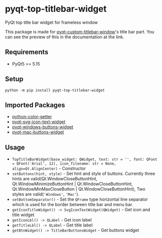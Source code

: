 # pyqt-top-titlebar-widget
PyQt top title bar widget for frameless window

This package is made for <a href="https://github.com/yjg30737/pyqt-custom-titlebar-window.git">pyqt-custom-titlebar-window</a>'s title bar part. You can see the preview of this in the documentation at the link.

## Requirements
* PyQt5 >= 5.15

## Setup
`python -m pip install pyqt-top-titlebar-widget`

## Imported Packages
* <a href="https://github.com/yjg30737/python-color-getter.git">python-color-getter</a>
* <a href="https://github.com/yjg30737/pyqt-svg-icon-text-widget.git">pyqt-svg-icon-text-widget</a>
* <a href="https://github.com/yjg30737/pyqt-windows-buttons-widget.git">pyqt-windows-buttons-widget</a>
* <a href="https://github.com/yjg30737/pyqt-mac-buttons-widget.git">pyqt-mac-buttons-widget</a>

## Usage
* `TopTitleBarWidget(base_widget: QWidget, text: str = '', font: QFont = QFont('Arial', 12), icon_filename: str = None, align=Qt.AlignCenter)` - Constructor
* `setButtons(hint, style)` - Set hint and style of buttons. Currently three hints are valid(Qt.WindowCloseButtonHint, Qt.WindowMinimizeButtonHint | Qt.WindowCloseButtonHint, Qt.WindowMinMaxCloseButton | Qt.WindowCloseButtonHint),  Two styles are valid(```'Windows'```, ```'Mac'```).
* `setBottomSeparator()` - Set the `QFrame` type horizontal line separator which is used for the border between title bar and menu bar.
* `getIconTitleWidget() -> SvgIconTextWidget(QWidget)` - Get icon and title widget
* `getIconLbl() -> QLabel` - Get icon label
* `getTitleLbl() -> QLabel` - Get title label
* `getBtnWidget() -> TitleBarButtonsWidget` - Get buttons widget
